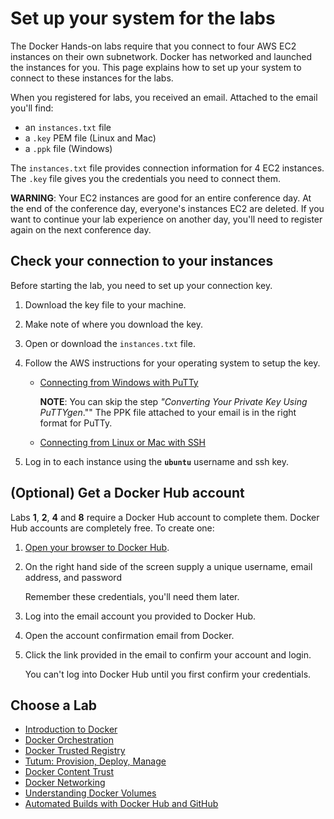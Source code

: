 # Set up your system for the labs

The Docker Hands-on labs require that you connect to four AWS EC2 instances on their own subnetwork. Docker has networked and launched the instances for you. This page explains how to set up your system to connect to these instances for the labs.

When you registered for labs, you received an email. Attached to the email you'll find:

* an `instances.txt` file
* a `.key` PEM file (Linux and Mac)
* a `.ppk` file (Windows)

The `instances.txt` file provides connection information for 4 EC2 instances. The `.key` file gives you the credentials you need to connect them.

**WARNING**: Your EC2 instances are good for an entire conference day. At the end of the conference day, everyone's instances EC2 are deleted. If you want to continue your lab experience on another day, you'll need to register again on the next conference day.


## Check your connection to your instances

Before starting the lab, you need to set up your connection key.

1. Download the key file to your machine.

2. Make note of where you download the key.

3. Open or download the `instances.txt` file.

4. Follow the AWS instructions for your operating system to setup the key.

	* <a href="http://docs.aws.amazon.com/AWSEC2/latest/UserGuide/putty.html" target="_blank">Connecting from Windows with PuTTy</a>

		**NOTE**: You can skip the step *"Converting Your Private Key Using PuTTYgen*."" The PPK file attached to your email is in the right format for PuTTy.
	&nbsp;
	* <a href="http://docs.aws.amazon.com/AWSEC2/latest/UserGuide/AccessingInstancesLinux.html" target="_blank">Connecting from Linux or Mac with SSH</a>

5. Log in to each instance using the **`ubuntu`** username and ssh key.


## (Optional) Get a Docker Hub account

Labs **1**, **2**, **4** and **8** require a Docker Hub account to complete them. Docker Hub accounts are completely free. To create one:

1. <a href="http://hub.docker.com" targe="_blank">Open your browser to Docker Hub</a>.

2. On the right hand side of the screen supply a unique username, email address, and password

	Remember these credentials, you'll need them later.

3. Log into the email account you provided to Docker Hub.

4. Open the account confirmation email from Docker.

5. Click the link provided in the email to confirm your account and login.

	You can't log into Docker Hub until you first confirm your credentials.

## Choose a Lab

* [Introduction to Docker](1-docker-introduction.md)
* [Docker Orchestration](2-orchestration.md)
* [Docker Trusted Registry](3-dtr.md)
* [Tutum: Provision, Deploy, Manage](4-tutum-basics.md)
* [Docker Content Trust](5-content-trust.md)
* [Docker Networking](6-networking.md)
* [Understanding Docker Volumes](7-volumes.md)
* [Automated Builds with Docker Hub and GitHub](8-Automated-builds.md)
